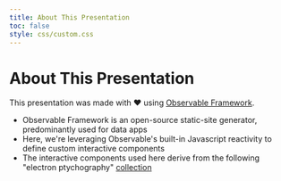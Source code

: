 ```yaml
---
title: About This Presentation
toc: false
style: css/custom.css
---
```


# About This Presentation

This presentation was made with &#10084; using [Observable Framework](https://observablehq.com/framework/).

- Observable Framework is an open-source static-site generator, predominantly used for data apps
- Here, we're leveraging Observable's built-in Javascript reactivity to define custom interactive components
- The interactive components used here derive from the following "electron ptychography" [collection](https://observablehq.com/collection/@gvarnavi/electron-ptychography)
